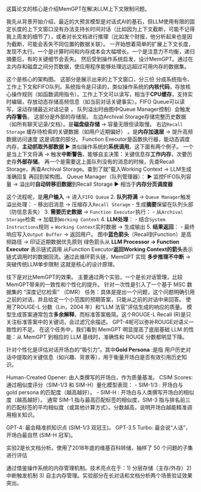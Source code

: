 这篇论文的核心是介绍MemGPT在解决LLM上下文限制问题。

我先从背景开始介绍，最近的大预言模型是对话式AI的基石，但LLM使用有限的固定长度的上下文窗口没有办法支持长时间对话（比如因为上下文截断，可能不记得我上周发的细节了），或者对长文档进行推理（比如发个财报，他分析起来也是因为截断，可能会丢失不同位置的数据关联）。
一开始想着简单的扩展上下文长度，发现不太行。一个是计算时间和内存成本会大幅增长。一个是注意力不均衡，递归摘要后，有的关键细节会丢失。
然后受到操作系统启发，设计MemGPT。通过在主内存和磁盘之间分页数据，使应用程序能够处理远远超过可用内存的数据集。

这个是核心的架构图。
这部分是展示出来的上下文窗口，分三份
分成系统指令、工作上下文和FIFO队列。系统指令是只读的，类似操作系统的**内核代码**，存放核心操作规则（如函数调用指令）。工作上下文可以读写，相当于**CPU缓存**，支持实时编辑，存放动态存储高频信息（如当前对话关键事实）。FIFO Queue可以读写，滚动存储最近对话记录 ， 队列溢出时由图中Queue Manager控制）会触发**内存警告**。
这部分是外部的存储层。
左边Archival Storage存储完整历史数据（如所有聊天记录/文档）。是**磁盘级存储** → 容量无限但读取慢。
右边`Recall Storage` 缓存待检索的关键数据（如用户近期偏好） 。是**内存加速层** → 提升高频数据访问速度
这是调度的部分。
Function Executor是函数执行器，能动态调度内存，**主动抓取外部数据** ▶️ 类似操作系统的**系统调用**。这下面有两个例子。
一个是当上下文将满 → 触发**中断警告**。能够自主决策：关键信息存**工作内存**，次要历史存**外部存储**。
再一个是需要这上面队列没有的消息的时候，先查Recall Storage，再查Archival Storage。查到了就”载入Working Context → LLM生成准确回复
再回到架构图。
Queue Manager（队列管理器）： ▶️ 监控FIFO队列容量 → 溢出时**自动转移旧数据**到Recall Storage ▶️ 相当于**内存分页调度器**

这个流程呢，是**用户输入** → 进入`FIFO Queue` 2. **队列将满** → `Queue Manager`触发溢出处理： - 移出旧消息 → 压缩存入`Recall Storage` - 生成**摘要**保留在队列头部（防信息丢失） 3. **需要历史数据** → `Function Executor`执行： - 从`Archival Storage`检索 → 加载到`Working Context` 4. **LLM处理**： - 结合`System Instructions`规则 + `Working Context`实时数据 → 生成输出 5. **结果返回**： - 最终响应写入`Output Buffer` → 返回用户。
图中​**​蓝色箭头​**​（Recall到Function）是高频路径 → 印证近期数据优先原则
绿色箭头从 ​**​LLM Processor → Function Executor​**​ 表示链式调用
从Function Executor​**​返回Working Context的箭头​**​表示链式调用时的数据回流。通过此循环箭头链，MemGPT 实现 ​**​多步推理不中断​**​ → 突破传统LLM单步限制
这就是核心的设计原理。

往下是对比MemGPT的效果。
主要通过两个实验，一个是长对话管理，比较MemGPT带来的一致性和个性化的提升。
    针对一次性是引入了一个基于 MSC 数据集的 “深度记忆检索” （DMR） 任务：具体是提出一个问题，这个问题明确引用之前的对话，并且给定一个小范围的预期答案，只能从之前的对话中来回答。
    使用了ROUGE-L 分数（Lin，2004 年）和“LLM 法官”评估生成的响应的质量。
模型生成答案通常包含​**​多余解释​**​，而标准答案极简。这个ROUGE-L Recall (R)是只关注标准答案中的关键词，会过滤冗余描述。
GPT-4呢可以弥补ROUGE对语义一致性的不足。
在这个任务中，我们看到 MemGPT 明显提高了底层基础 LLM 的性能：从 MemGPT 到相应的 LLM 基线时，准确性和 ROUGE 分数都明显下降。

针对个性化是评估对话开场白的“吸引力”。其中**Gold Persona** :是指 用户历史对话中提取的关键信息（如兴趣、背景等），用于衡量开场白是否有效引用历史知识。

Human-Created Opener: 由人类撰写的开场白，作为质量基准。
CSIM Scores: 通过相似度评分（SIM-1/3 和 SIM-H）量化模型表现：
    - SIM-1/3 : 开场白与 gold persona 的匹配度（越高越好）。
    - SIM-H : 开场白与人类撰写开场白的相似度（越高越好）。
通常 SIM-1 指与最高匹配标签的相似度，SIM-3 指与排名前三的匹配标签的平均相似度（或其他计算方式）。分数越高，说明开场白越能精准调用相关知识。

​GPT-4: 最会精准抓知识点 (SIM-1/3 双冠王)。​
GPT-3.5 Turbo: 最会说“人话”，开场白最自然 (SIM-H 冠军)。​


实验2是长文档分析。使用了2018年底的维基百科转储，抽样了 50 个问题的子集进行评估











通过借鉴操作系统的内存管理机制。技术亮点在于：1) 分层存储（主存/外存）2) 中断触发机制 3) 自主内存管理。实验部分在长对话和文档分析两个场景验证效果突出。